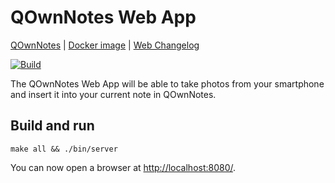# QOwnNotes Web App

[QOwnNotes](https://www.qownnotes.org "QOwnNotes Official Site") |
[Docker image](https://hub.docker.com/repository/docker/pbeke/qownnotes-web-app) |
[Web Changelog](web/CHANGELOG.md)

[![Build](https://github.com/qownnotes/web-app/actions/workflows/build.yml/badge.svg)](https://github.com/qownnotes/web-app/actions/workflows/build.yml)

The QOwnNotes Web App will be able to take photos from your smartphone and insert it into your current note in QOwnNotes.

## Build and run

```shell
make all && ./bin/server
```

You can now open a browser at <http://localhost:8080/>.
